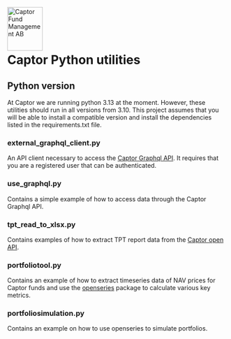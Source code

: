 <a href="https://captor.se/"><img src="https://sales.captor.se/captor_logo_sv_1600_icketransparent.png" alt="Captor Fund Management AB" width="81" height="100" align="left" float="right"/></a><br/>

<br><br>



# Captor Python utilities

## Python version

At Captor we are running python 3.13 at the moment. However, these utilities should run in all versions from 3.10. This project assumes that you will be able to install a compatible version and install the dependencies listed in the requirements.txt file.

### external_graphql_client.py

An API client necessary to access the [Captor Graphql API](https://api.captor.se/graphql). It requires that you are a registered user that can be authenticated.

### use_graphql.py

Contains a simple example of how to access data through the Captor Graphql API.

### tpt_read_to_xlsx.py

Contains examples of how to extract TPT report data from the [Captor open API](https://api.captor.se/public/api/).

### portfoliotool.py

Contains an example of how to extract timeseries data of NAV prices for Captor funds and use the [openseries](https://github.com/CaptorAB/openseries) package to calculate various key metrics.

### portfoliosimulation.py

Contains an example on how to use openseries to simulate portfolios.
